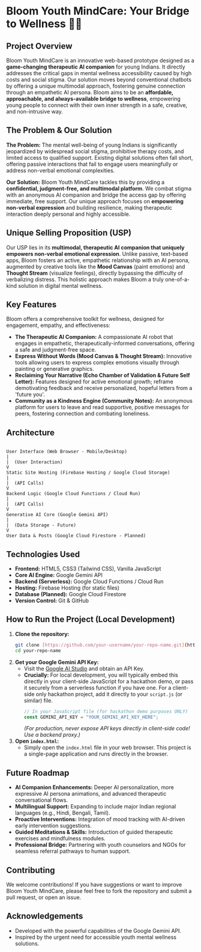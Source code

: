 # Bloom Youth MindCare: Your Bridge to Wellness 🌸🤖
## Project Overview

Bloom Youth MindCare is an innovative web-based prototype designed as a **game-changing therapeutic AI companion** for young Indians. It directly addresses the critical gaps in mental wellness accessibility caused by high costs and social stigma. Our solution moves beyond conventional chatbots by offering a unique multimodal approach, fostering genuine connection through an empathetic AI persona. Bloom aims to be an **affordable, approachable, and always-available bridge to wellness**, empowering young people to connect with their own inner strength in a safe, creative, and non-intrusive way.

## The Problem & Our Solution

**The Problem:** The mental well-being of young Indians is significantly jeopardized by widespread social stigma, prohibitive therapy costs, and limited access to qualified support. Existing digital solutions often fall short, offering passive interactions that fail to engage users meaningfully or address non-verbal emotional complexities.

**Our Solution:** Bloom Youth MindCare tackles this by providing a **confidential, judgment-free, and multimodal platform**. We combat stigma with an anonymous AI companion and bridge the access gap by offering immediate, free support. Our unique approach focuses on **empowering non-verbal expression** and building resilience, making therapeutic interaction deeply personal and highly accessible.

## Unique Selling Proposition (USP)

Our USP lies in its **multimodal, therapeutic AI companion that uniquely empowers non-verbal emotional expression**. Unlike passive, text-based apps, Bloom fosters an active, empathetic relationship with an AI persona, augmented by creative tools like the **Mood Canvas** (paint emotions) and **Thought Stream** (visualize feelings), directly bypassing the difficulty of verbalizing distress. This holistic approach makes Bloom a truly one-of-a-kind solution in digital mental wellness.

## Key Features

Bloom offers a comprehensive toolkit for wellness, designed for engagement, empathy, and effectiveness:

* **The Therapeutic AI Companion:** A compassionate AI robot that engages in empathetic, therapeutically-informed conversations, offering a safe and judgment-free space.
* **Express Without Words (Mood Canvas & Thought Stream):** Innovative tools allowing users to express complex emotions visually through painting or generative graphics.
* **Reclaiming Your Narrative (Echo Chamber of Validation & Future Self Letter):** Features designed for active emotional growth; reframe demotivating feedback and receive personalized, hopeful letters from a 'future you'.
* **Community as a Kindness Engine (Community Notes):** An anonymous platform for users to leave and read supportive, positive messages for peers, fostering connection and combating loneliness.

## Architecture

```

User Interface (Web Browser - Mobile/Desktop)
|
|  (User Interaction)
V
Static Site Hosting (Firebase Hosting / Google Cloud Storage)
|
|  (API Calls)
V
Backend Logic (Google Cloud Functions / Cloud Run)
|
|  (API Calls)
V
Generative AI Core (Google Gemini API)
|
|  (Data Storage - Future)
V
User Data & Posts (Google Cloud Firestore - Planned)

````

## Technologies Used

* **Frontend:** HTML5, CSS3 (Tailwind CSS), Vanilla JavaScript
* **Core AI Engine:** Google Gemini API
* **Backend (Serverless):** Google Cloud Functions / Cloud Run
* **Hosting:** Firebase Hosting (for static files)
* **Database (Planned):** Google Cloud Firestore
* **Version Control:** Git & GitHub

## How to Run the Project (Local Development)

1.  **Clone the repository:**
    ```bash
    git clone [https://github.com/your-username/your-repo-name.git](https://github.com/your-username/your-repo-name.git)
    cd your-repo-name
    ```
2.  **Get your Google Gemini API Key:**
    * Visit the [Google AI Studio](https://ai.google.dev/) and obtain an API Key.
    * **Crucially:** For local development, you will typically embed this directly in your client-side JavaScript for a hackathon demo, or pass it securely from a serverless function if you have one. For a client-side only hackathon project, add it directly to your `script.js` (or similar) file.
        ```javascript
        // In your JavaScript file (for hackathon demo purposes ONLY)
        const GEMINI_API_KEY = "YOUR_GEMINI_API_KEY_HERE"; 
        ```
        *(For production, never expose API keys directly in client-side code! Use a backend proxy.)*
3.  **Open `index.html`:**
    * Simply open the `index.html` file in your web browser. This project is a single-page application and runs directly in the browser.

## Future Roadmap

* **AI Companion Enhancements:** Deeper AI personalization, more expressive AI persona animations, and advanced therapeutic conversational flows.
* **Multilingual Support:** Expanding to include major Indian regional languages (e.g., Hindi, Bengali, Tamil).
* **Proactive Interventions:** Integration of mood tracking with AI-driven early intervention suggestions.
* **Guided Meditations & Skills:** Introduction of guided therapeutic exercises and mindfulness modules.
* **Professional Bridge:** Partnering with youth counselors and NGOs for seamless referral pathways to human support.

## Contributing

We welcome contributions! If you have suggestions or want to improve Bloom Youth MindCare, please feel free to fork the repository and submit a pull request, or open an issue.

## Acknowledgements

* Developed with the powerful capabilities of the Google Gemini API.
* Inspired by the urgent need for accessible youth mental wellness solutions.

````
